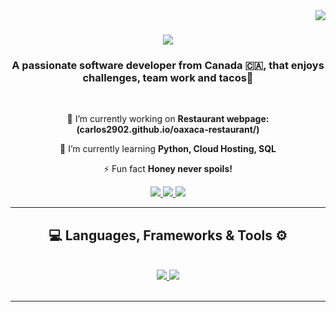 <img align="right" src="https://visitor-badge.laobi.icu/badge?page_id=Carlos2902.Carlos2902" />

<h1 align="center">
    <img src="https://readme-typing-svg.herokuapp.com/?font=Righteous&size=35&center=true&vCenter=true&width=500&height=70&duration=4000&lines=Hola+!+😁;+I'm+Carlos+Lopez!;" />
</h1>

<h3 align="center">A passionate software developer from Canada 🇨🇦, that enjoys challenges, team work and tacos🌮 </h3>

<br/>

<div align="center">
 
 🔭 I’m currently working on **Restaurant webpage:(carlos2902.github.io/oaxaca-restaurant/)**
 
🌱 I’m currently learning **Python, Cloud Hosting, SQL**

⚡️ Fun fact **Honey never spoils!**

 </div>

 <div align="center"> 
  <a href="mailto:carloslopezr29@gmail.com">
    <img src="https://img.shields.io/badge/Gmail-FFFFFF?style=for-the-badge&logo=gmail&logoColor=red" />
  </a>
   
  <a href="https://www.linkedin.com/in/carlos-lopez-software-dev" target="_blank">
    <img src="https://img.shields.io/badge/LinkedIn-0077B5?style=for-the-badge&logo=linkedin&logoColor=white" target="_blank" />
  </a>
  
  <a href="https://65e0ae0c34cac81eea4ae2cc--bejewelled-flan-230e08.netlify.app/" target="_blank">
     <img src="https://img.shields.io/badge/Portfolio-FF5722?style=for-the-badge&logo=todoist&logoColor=white" target="_blank" /> 
  </a>
</div>


 <hr/>
 
<h2 align="center">💻 Languages, Frameworks & Tools ⚙️</h2>
<br/>
<div align="center">
  <a href= "https://skillicons.dev"> 
    <img src="https://skillicons.dev/icons?i=react,bootstrap,html,css,vscode,github,figma,tailwind,git" />
    <img src="https://skillicons.dev/icons?i=nodejs,python,javascript,typescript,express,nextjs,mysql" /><br>
  <a/>
</div>

<br/>
<hr/>

